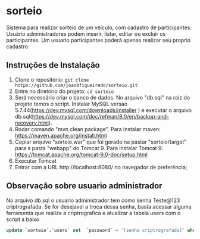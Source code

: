 # sorteio

Sistema para realizar sorteio de um veículo, com cadastro de participantes. Usuário administradores podem inserir, listar, editar ou excluir os participantes. Um usuario participantes poderá apenas realizar seu proprio cadastro.

## Instruções de Instalação

1. Clone o repositório: `git clone https://github.com/joaobfigueiredo/sorteio.git`
2. Entre no diretório do projeto: `cd sorteio`
3. Será necessário criar o banco de dados. No arquivo "db.sql" na raiz do projeto temos o script. Instalar MySQL versao 5.7.44(https://dev.mysql.com/downloads/installer ) e executar o arquivo db.sql(https://dev.mysql.com/doc/refman/8.0/en/backup-and-recovery.html).
4. Rodar comando "mvn clean package". Para instalar maven: https://maven.apache.org/install.html 
5. Copiar arquivo "sorteio.war" que foi gerado na pastar "sorteio/target" para a pasta "webapp" do Tomcat 9. Para instalar Tomcat 9: https://tomcat.apache.org/tomcat-9.0-doc/setup.html
6. Executar Tomcat
7. Entrar com a URL http://localhost:8080/ no navegador de preferência;

## Observação sobre usuario administrador

No arquivo db.sql o usuario administrador tem como senha Teste@123 criptrografada.
Se for desejavel a troca dessa senha, basta acessar alguma ferramenta que realiza a criptrografica e atualizar a tabela users com o script a baixo

```sql
update `sorteio`.`users` set  `password` = '[senha criptrografada]' where `username` = 'joao'
